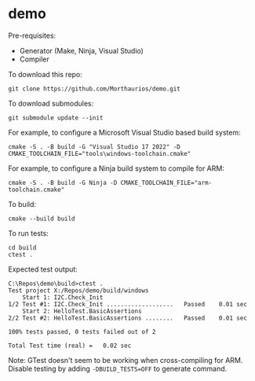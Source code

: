 # demo

Pre-requisites:
- Generator (Make, Ninja, Visual Studio)
- Compiler

To download this repo:
```
git clone https://github.com/Morthaurios/demo.git
```

To download submodules:
```
git submodule update --init
```

For example, to configure a Microsoft Visual Studio based build system:
```
cmake -S . -B build -G "Visual Studio 17 2022" -D CMAKE_TOOLCHAIN_FILE="tools\windows-toolchain.cmake"
```

For example, to configure a Ninja build system to compile for ARM:
```
cmake -S . -B build -G Ninja -D CMAKE_TOOLCHAIN_FILE="arm-toolchain.cmake"
```

To build:
```
cmake --build build
```

To run tests:
```
cd build
ctest .
```

Expected test output:
```
C:\Repos\demo\build>ctest .
Test project X:/Repos/demo/build/windows
    Start 1: I2C.Check_Init
1/2 Test #1: I2C.Check_Init ...................   Passed    0.01 sec
    Start 2: HelloTest.BasicAssertions
2/2 Test #2: HelloTest.BasicAssertions ........   Passed    0.01 sec

100% tests passed, 0 tests failed out of 2

Total Test time (real) =   0.02 sec
```

Note: GTest doesn't seem to be working when cross-compiling for ARM. Disable testing by adding `-DBUILD_TESTS=OFF` to generate command.